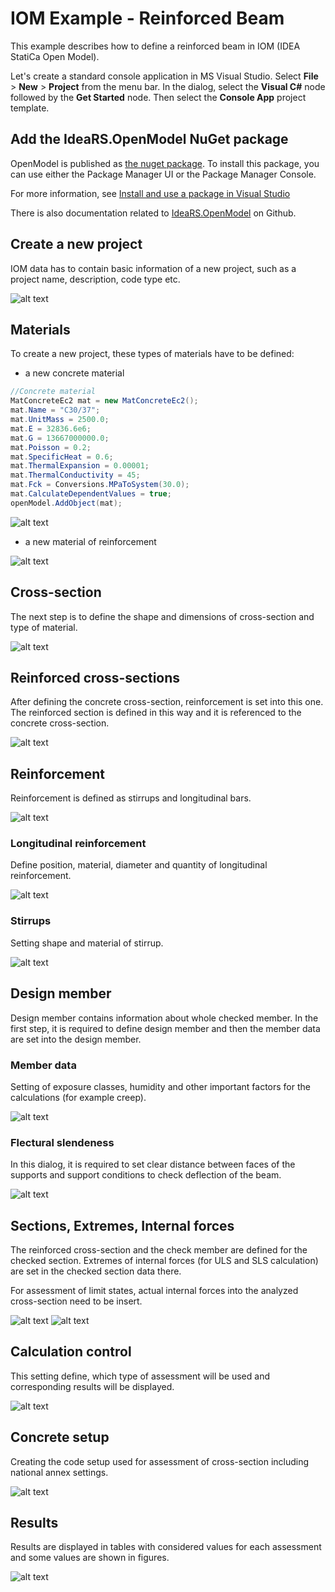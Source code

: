 # IOM Example - Reinforced Beam

This example describes how to define a reinforced beam in IOM (IDEA StatiCa Open Model).


Let's create a standard console application in MS Visual Studio. Select __File__ > __New__ > __Project__ from the menu bar. In the dialog, select the __Visual C#__ node followed by the __Get Started__ node. Then select the __Console App__ project template.

## Add the IdeaRS.OpenModel NuGet package

OpenModel is published as [the nuget package](https://www.nuget.org/packages/IdeaStatiCa.OpenModel/). To install this package, you can use either the Package Manager UI or the Package Manager Console.

For more information, see [Install and use a package in Visual Studio](https://docs.microsoft.com/en-us/nuget/quickstart/install-and-use-a-package-in-visual-studio)

There is also documentation related to [IdeaRS.OpenModel](https://idea-statica.github.io/iom/iom-api/latest/index.html) on Github.

## Create a new project
IOM data has to contain basic information of a new project, such as a project name, description, code type etc.

![alt text][projdata]


## Materials
To create a new project, these types of materials have to be defined:
-	a new concrete material
```csharp
//Concrete material
MatConcreteEc2 mat = new MatConcreteEc2();
mat.Name = "C30/37";
mat.UnitMass = 2500.0;
mat.E = 32836.6e6;
mat.G = 13667000000.0;
mat.Poisson = 0.2;
mat.SpecificHeat = 0.6;
mat.ThermalExpansion = 0.00001;
mat.ThermalConductivity = 45;
mat.Fck = Conversions.MPaToSystem(30.0);
mat.CalculateDependentValues = true;
openModel.AddObject(mat);
```

![alt text][concreteprop]


-   a new material of reinforcement

![alt text][reinforcementprop]


## Cross-section
The next step is to define the shape and dimensions of cross-section and type of material.

![alt text][cross-section]


## Reinforced cross-sections
After defining the concrete cross-section, reinforcement is set into this one. The reinforced section is defined in this way and it is referenced to the concrete cross-section.

![alt text][rcs]


## Reinforcement
Reinforcement is defined as stirrups and longitudinal bars.

![alt text][reinforcement]


### Longitudinal reinforcement
Define position, material, diameter and quantity of longitudinal reinforcement.

![alt text][longreinforcement]

### Stirrups
Setting shape and material of stirrup.

![alt text][stirrups]


## Design member
Design member contains information about whole checked member. In the first step, it is required to define design member and then the member data are set into the design member.

### Member data
Setting of exposure classes, humidity and other important factors for the calculations (for example creep).

![alt text][member data]

### Flectural slendeness
In this dialog, it is required to set clear distance between faces of the supports and support conditions to check deflection of the beam.

![alt text][slenderness]


## Sections, Extremes, Internal forces
The reinforced cross-section and the check member are defined for the checked section. 
Extremes of internal forces (for ULS and SLS calculation) are set in the checked section data there.

For assessment of limit states, actual internal forces into the analyzed cross-section need to be insert.

![alt text][sections]
![alt text][forces]


## Calculation control
This setting define, which type of assessment will be used and corresponding results will be displayed.

![alt text][calccontrol]


## Concrete setup
Creating the code setup used for assessment of cross-section including national annex settings.

![alt text][concretesetup]


## Results
Results are displayed in tables with considered values for each assessment and some values are shown in figures.

![alt text][results]




[projdata]: Images/ReinforcedBeam/1.PNG "Project data"
[concreteprop]: Images/ReinforcedBeam/14.PNG "Concrete"
[reinforcementprop]: Images/ReinforcedBeam/15.PNG "Reinforcement"
[cross-section]: Images/ReinforcedBeam/2.PNG "Cross-section"
[member data]: Images/ReinforcedBeam/3.PNG "Member data"
[slenderness]: Images/ReinforcedBeam/4.PNG "Slenderness"
[forces]: Images/ReinforcedBeam/5.PNG "Internal forces"
[reinforcement]: Images/ReinforcedBeam/6.PNG "Reinforcement"
[stirrups]: Images/ReinforcedBeam/7.PNG "Stirrups"
[longreinforcement]: Images/ReinforcedBeam/8.PNG "Longitudinal reinforcement"
[calccontrol]: Images/ReinforcedBeam/9.PNG "Calulation control"
[results]: Images/ReinforcedBeam/10.PNG "Results"
[sections]: Images/ReinforcedBeam/11.PNG "Sections"
[members]: Images/ReinforcedBeam/12.PNG "Members"
[rcs]: Images/ReinforcedBeam/13.PNG "Reinforced cross-sections"
[concretesetup]: Images/ReinforcedBeam/16.PNG "Concrete setup"
